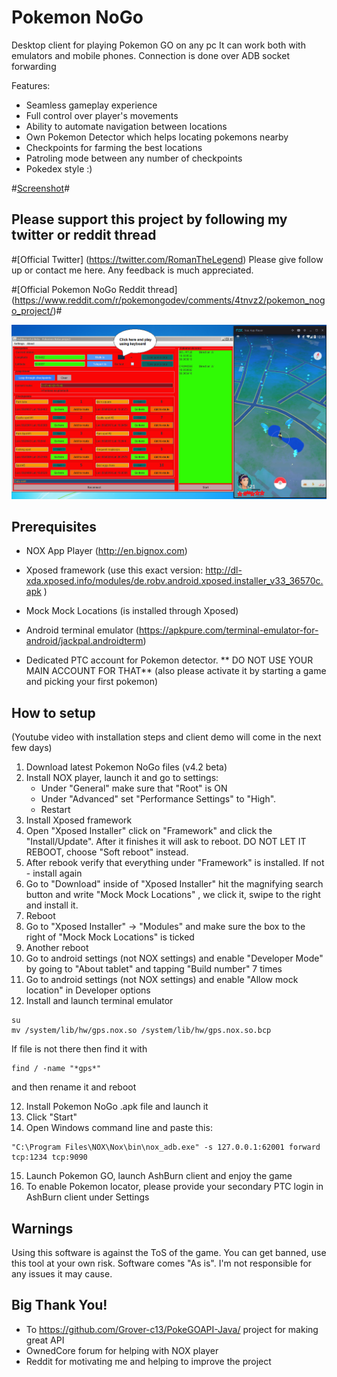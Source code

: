 # Pokemon NoGo

Desktop client for playing Pokemon GO on any pc
It can work both with emulators and mobile phones. Connection is done over ADB socket forwarding

Features:

* Seamless gameplay experience
* Full control over player's movements
* Ability to automate navigation between locations
* Own Pokemon Detector which helps locating pokemons nearby
* Checkpoints for farming the best locations
* Patroling mode between any number of checkpoints
* Pokedex style :)

#[Screenshot](https://github.com/RomanTheLegend/Pokemon_NoGo/blob/master/Screenshot2.PNG)#


## Please support this project by following my twitter or reddit thread

#[Official Twitter] (https://twitter.com/RomanTheLegend) 
Please give follow up or contact me here. Any feedback is much appreciated.

#[Official Pokemon NoGo Reddit thread] (https://www.reddit.com/r/pokemongodev/comments/4tnvz2/pokemon_nogo_project/)#


![Pokemon NoGo screenshot]( https://github.com/RomanTheLegend/Pokemon_NoGo/blob/master/Screenshot2.PNG )



## Prerequisites
* NOX App Player (http://en.bignox.com)
* Xposed framework (use this exact version: http://dl-xda.xposed.info/modules/de.robv.android.xposed.installer_v33_36570c.apk )
* Mock Mock Locations (is installed through Xposed)
* Android terminal emulator (https://apkpure.com/terminal-emulator-for-android/jackpal.androidterm)

* Dedicated PTC account for Pokemon detector. ** DO NOT USE YOUR MAIN ACCOUNT FOR THAT**
	(also please activate it by starting a game and picking your first pokemon)

## How to setup
(Youtube video with installation steps and client demo will come in the next few days)

1. Download latest Pokemon NoGo files (v4.2 beta)
2. Install NOX player, launch it and go to settings:	
	* Under "General" make sure that "Root" is ON
	* Under "Advanced" set "Performance Settings" to "High".
	* Restart	
3. Install Xposed framework
4. Open "Xposed Installer" click on "Framework" and click the "Install/Update". After it finishes it will ask to reboot. DO NOT LET IT REBOOT, choose "Soft reboot" instead.
5. After rebook verify that everything under "Framework" is installed. If not - install again
6. Go to "Download" inside of "Xposed Installer" hit the magnifying search button and write "Mock Mock Locations" , we click it, swipe to the right and install it.
7. Reboot
8. Go to "Xposed Installer" -> "Modules" and make sure the box to the right of "Mock Mock Locations" is ticked
9. Another reboot
10. Go to android settings (not NOX settings) and enable "Developer Mode" by going to "About tablet" and tapping "Build number" 7 times
11. Go to android settings (not NOX settings) and enable "Allow mock location" in Developer options
12. Install and launch terminal emulator
```
su
mv /system/lib/hw/gps.nox.so /system/lib/hw/gps.nox.so.bcp
```

If file is not there then find it with

```
find / -name "*gps*"
```

and then rename it and reboot


12. Install Pokemon NoGo .apk file and launch it
13. Click "Start"
14. Open Windows command line and paste this:
```
"C:\Program Files\NOX\Nox\bin\nox_adb.exe" -s 127.0.0.1:62001 forward tcp:1234 tcp:9090
```

15. Launch Pokemon GO, launch AshBurn client and enjoy the game
16. To enable Pokemon locator, please provide your secondary PTC login in AshBurn client under Settings





## Warnings

Using this software is against the ToS of the game. You can get banned, use this tool at your own risk.
Software comes "As is". I'm not responsible for any issues it may cause.

## Big Thank You!

* To https://github.com/Grover-c13/PokeGOAPI-Java/ project for making great API
* OwnedCore forum for helping with NOX player
* Reddit for motivating me and helping to improve the project

